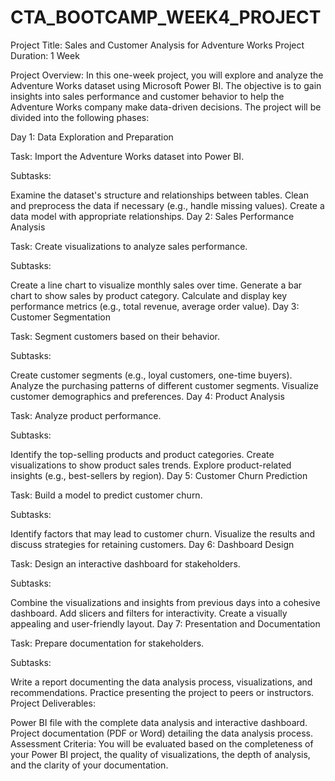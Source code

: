 # CTA_BOOTCAMP_WEEK4_PROJECT
Project Title: Sales and Customer Analysis for Adventure Works
Project Duration: 1 Week

Project Overview:
In this one-week project, you will explore and analyze the Adventure Works dataset using Microsoft Power BI. The objective is to gain insights into sales performance and customer behavior to help the Adventure Works company make data-driven decisions. The project will be divided into the following phases:

Day 1: Data Exploration and Preparation

Task: Import the Adventure Works dataset into Power BI.

Subtasks:

Examine the dataset's structure and relationships between tables.
Clean and preprocess the data if necessary (e.g., handle missing values).
Create a data model with appropriate relationships.
Day 2: Sales Performance Analysis

Task: Create visualizations to analyze sales performance.

Subtasks:

Create a line chart to visualize monthly sales over time.
Generate a bar chart to show sales by product category.
Calculate and display key performance metrics (e.g., total revenue, average order value).
Day 3: Customer Segmentation

Task: Segment customers based on their behavior.

Subtasks:

Create customer segments (e.g., loyal customers, one-time buyers).
Analyze the purchasing patterns of different customer segments.
Visualize customer demographics and preferences.
Day 4: Product Analysis

Task: Analyze product performance.

Subtasks:

Identify the top-selling products and product categories.
Create visualizations to show product sales trends.
Explore product-related insights (e.g., best-sellers by region).
Day 5: Customer Churn Prediction

Task: Build a model to predict customer churn.

Subtasks:

Identify factors that may lead to customer churn.
Visualize the results and discuss strategies for retaining customers.
Day 6: Dashboard Design

Task: Design an interactive dashboard for stakeholders.

Subtasks:

Combine the visualizations and insights from previous days into a cohesive dashboard.
Add slicers and filters for interactivity.
Create a visually appealing and user-friendly layout.
Day 7: Presentation and Documentation

Task: Prepare documentation for stakeholders.

Subtasks:

Write a report documenting the data analysis process, visualizations, and recommendations.
Practice presenting the project to peers or instructors.
Project Deliverables:

Power BI file with the complete data analysis and interactive dashboard.
Project documentation (PDF or Word) detailing the data analysis process.
Assessment Criteria:
You will be evaluated based on the completeness of your Power BI project, the quality of visualizations, the depth of analysis, and the clarity of your documentation.




